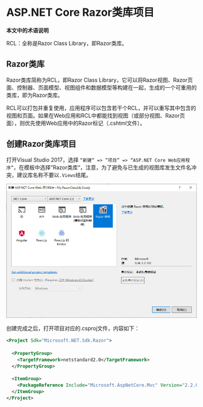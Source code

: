# ASP.NET Core Razor类库项目

**本文中的术语说明**

RCL：全称是Razor Class Library，即Razor类库。



## Razor类库

Razor类库简称为RCL，即Razor Class Library，它可以将Razor视图、Razor页面、控制器、页面模型、视图组件和数据模型等构建在一起，生成的一个可重用的类库，即为Razor类库。

RCL可以打包并重复使用，应用程序可以包含若干个RCL，并可以重写其中包含的视图和页面。如果在Web应用和RCL中都能找到视图（或部分视图、Razor页面），则优先使用Web应用中的Razor标记（.cshtml文件）。



## 创建Razor类库项目

打开Visual Studio 2017，选择 `“新建“ => ”项目” => “ASP.NET Core Web应用程序”`，在模板中选择”Razor类库“，注意，为了避免与已生成的视图库发生文件名冲突，建议库名称不要以`.Views`结尾。

![rcl_01](assets/rcl_01.png)

创建完成之后，打开项目对应的.csproj文件，内容如下：

```xml
<Project Sdk="Microsoft.NET.Sdk.Razor">

  <PropertyGroup>
    <TargetFramework>netstandard2.0</TargetFramework>
  </PropertyGroup>

  <ItemGroup>
    <PackageReference Include="Microsoft.AspNetCore.Mvc" Version="2.2.0" />
  </ItemGroup>
</Project>
```

